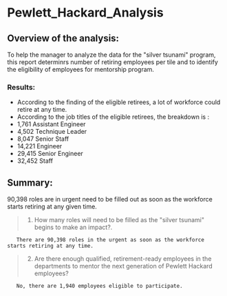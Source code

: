 # Pewlett_Hackard_Analysis

## Overview of the analysis:
To help the manager to analyze the data for the "silver tsunami" program, this report determinrs number of retiring employees per tile and to identify the eligibility of employees for mentorship program.
### Results:
-  According to the finding of the eligible retirees, a lot of workforce could retire at any time.
-  According to the job titles of the eligible retirees, the breakdown is :
-  1,761 Assistant Engineer
-  4,502 Technique Leader
-  8,047 Senior Staff
-  14,221 Engineer
-  29,415 Senior Engineer
-  32,452 Staff


## Summary:

 90,398 roles are in urgent need to be filled out as soon as the workforce starts retiring at any given time. 
  
  > 1) How many roles will need to be filled as the "silver tsunami" begins to make an impact?.

 
       There are 90,398 roles in the urgent as soon as the workforce starts retiring at any time. 
     
  > 2) Are there enough qualified, retirement-ready employees in the departments to mentor the next generation of Pewlett Hackard employees?  

       No, there are 1,940 employees eligible to participate. 

